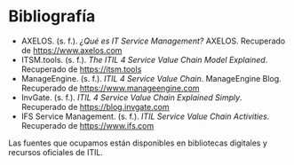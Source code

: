 # Bibliografía

  

- AXELOS. (s. f.). *¿Qué es IT Service Management?* AXELOS. Recuperado de https://www.axelos.com  
- ITSM.tools. (s. f.). *The ITIL 4 Service Value Chain Model Explained*. Recuperado de https://itsm.tools  
- ManageEngine. (s. f.). *ITIL 4 Service Value Chain*. ManageEngine Blog. Recuperado de https://www.manageengine.com  
- InvGate. (s. f.). *ITIL 4 Service Value Chain Explained Simply*. Recuperado de https://blog.invgate.com  
- IFS Service Management. (s. f.). *ITIL Service Value Chain Activities*. Recuperado de https://www.ifs.com  
 

Las fuentes que ocupamos están disponibles en bibliotecas digitales y recursos oficiales de ITIL.
